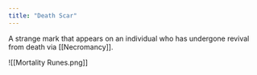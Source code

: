 ```yaml
---
title: "Death Scar"
---
```

A strange mark that appears on an individual who has undergone revival from death via [[Necromancy]].

![[Mortality Runes.png]]
